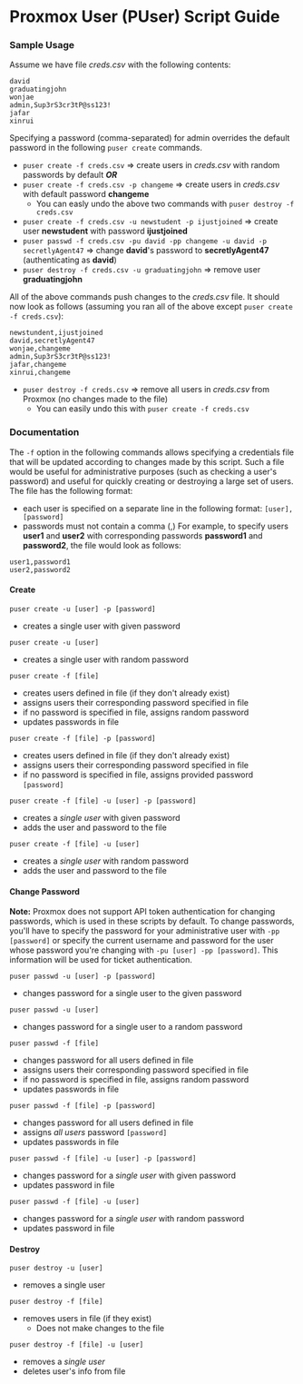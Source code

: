 # Proxmox User (PUser) Script Guide

### Sample Usage
Assume we have file *creds.csv* with the following contents:
```
david
graduatingjohn
wonjae
admin,Sup3rS3cr3tP@ss123!
jafar
xinrui
```
Specifying a password (comma-separated) for admin overrides the default password in the following `puser create` commands.

- `puser create -f creds.csv` ⇒ create users in *creds.csv* with random passwords by default ***OR***
- `puser create -f creds.csv -p changeme` ⇒ create users in *creds.csv* with default password **changeme**
  - You can easly undo the above two commands with `puser destroy -f creds.csv`
- `puser create -f creds.csv -u newstudent -p ijustjoined` ⇒ create user **newstudent** with password **ijustjoined**
- `puser passwd -f creds.csv -pu david -pp changeme -u david -p secretlyAgent47` ⇒ change **david**'s password to **secretlyAgent47** (authenticating as **david**)
- `puser destroy -f creds.csv -u graduatingjohn` ⇒ remove user **graduatingjohn**

All of the above commands push changes to the *creds.csv* file.
It should now look as follows (assuming you ran all of the above except `puser create -f creds.csv`):
```
newstundent,ijustjoined
david,secretlyAgent47
wonjae,changeme
admin,Sup3rS3cr3tP@ss123!
jafar,changeme
xinrui,changeme
```

- `puser destroy -f creds.csv` ⇒ remove all users in *creds.csv* from Proxmox (no changes made to the file)
  - You can easily undo this with `puser create -f creds.csv`

### Documentation
The `-f` option in the following commands allows specifying a credentials file that will be updated according to changes made by this script. Such a file would be useful for administrative purposes (such as checking a user's password) and useful for quickly creating or destroying a large set of users. The file has the following format:
- each user is specified on a separate line in the following format: `[user],[password]`
- passwords must not contain a comma (,)
For example, to specify users **user1** and **user2** with corresponding passwords **password1** and **password2**, the file would look as follows:
```
user1,password1
user2,password2
```

#### Create
`puser create -u [user] -p [password]`
- creates a single user with given password

`puser create -u [user]`
- creates a single user with random password

`puser create -f [file]`
- creates users defined in file (if they don't already exist)
- assigns users their corresponding password specified in file
- if no password is specified in file, assigns random password
- updates passwords in file

`puser create -f [file] -p [password]`
- creates users defined in file (if they don't already exist)
- assigns users their corresponding password specified in file
- if no password is specified in file, assigns provided password `[password]`

`puser create -f [file] -u [user] -p [password]`
- creates a *single user* with given password
- adds the user and password to the file

`puser create -f [file] -u [user]`
- creates a *single user* with random password
- adds the user and password to the file

#### Change Password
**Note:** Proxmox does not support API token authentication for changing passwords, which is used in these scripts by default. To change passwords, you'll have to specify the password for your administrative user with `-pp [password]` or specify the current username and password for the user whose password you're changing with `-pu [user] -pp [password]`. This information will be used for ticket authentication.

`puser passwd -u [user] -p [password]`
- changes password for a single user to the given password

`puser passwd -u [user]`
- changes password for a single user to a random password

`puser passwd -f [file]`
- changes password for all users defined in file
- assigns users their corresponding password specified in file
- if no password is specified in file, assigns random password
- updates passwords in file

`puser passwd -f [file] -p [password]`
- changes password for all users defined in file
- assigns *all users* password `[password]`
- updates passwords in file

`puser passwd -f [file] -u [user] -p [password]`
- changes password for a *single user* with given password
- updates password in file

`puser passwd -f [file] -u [user]`
- changes password for a *single user* with random password
- updates password in file

#### Destroy
`puser destroy -u [user]`
- removes a single user

`puser destroy -f [file]`
- removes users in file (if they exist)
  - Does not make changes to the file

`puser destroy -f [file] -u [user]`
- removes a *single user*
- deletes user's info from file
